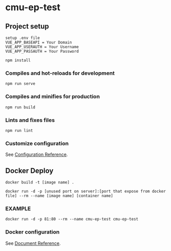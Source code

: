 # cmu-ep-test

## Project setup
```
setup .env file
VUE_APP_BASEAPI = Your Domain
VUE_APP_USERAUTH = Your Username
VUE_APP_PASSAUTH = Your Password
```
```
npm install
```

### Compiles and hot-reloads for development
```
npm run serve
```

### Compiles and minifies for production
```
npm run build
```

### Lints and fixes files
```
npm run lint
```

### Customize configuration
See [Configuration Reference](https://cli.vuejs.org/config/).

## Docker Deploy
```
docker build -t [image name] .
```
```
docker run -d -p [unused port on server]:[port that expose from docker file] --rm --name [image name] [container name]
```

### EXAMPLE
```
docker run -d -p 81:80 --rm --name cmu-ep-test cmu-ep-test
```

### Docker configuration
See [Document Reference](https://docs.docker.com/engine/reference/commandline/docker/).